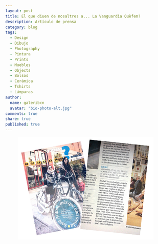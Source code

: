 ```yaml
---
layout: post
title: El que diuen de nosaltres a... La Vanguardia Quèfem? 
description: Artículo de prensa
category: blog
tags: 
  - Design
  - Dibujo
  - Photography
  - Pintura
  - Prints
  - Muebles
  - Objects
  - Bolsos
  - Cerámica
  - Tshirts
  - Lámparas
author: 
  name: galeribcn
  avatar: "bio-photo-alt.jpg"
comments: true
share: true
published: true
---
```

<figure>
	<a href="/images/quefem.jpg"><img src="/images/quefem.jpg" alt="image"></a>
